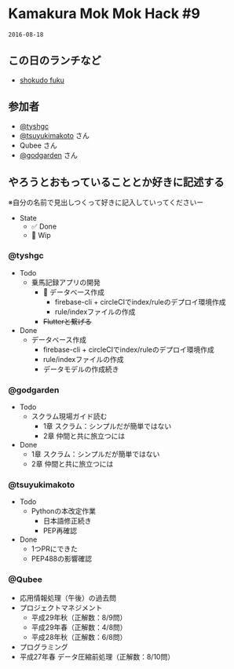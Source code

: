 # Kamakura Mok Mok Hack #9

`2016-08-18`

## この日のランチなど
- [shokudo fuku](https://tabelog.com/kanagawa/A1404/A140402/14068260/)

## 参加者

- [@tyshgc](http://twitter.com/tyshgc)
- [@tsuyukimakoto](https://twitter.com/everes) さん
- Qubee さん
- [@godgarden](https://twitter.com/g0dgarden) さん

## やろうとおもっていることとか好きに記述する
※自分の名前で見出しつくって好きに記入していってくださいー

- State
  - ✅ Done
  - 🚧 Wip

### @tyshgc

- Todo
  - 乗馬記録アプリの開発
    - 🚧 データベース作成
      - firebase-cli + circleCIでindex/ruleのデプロイ環境作成
      - rule/indexファイルの作成
    - ~~Flutterと繋げる~~
- Done
  - データベース作成
    - firebase-cli + circleCIでindex/ruleのデプロイ環境作成
    - rule/indexファイルの作成
    - データモデルの作成続き

### @godgarden

- Todo
  - スクラム現場ガイド読む
    - 1章 スクラム：シンプルだが簡単ではない
    - 2章 仲間と共に旅立つには
- Done
    - 1章 スクラム：シンプルだが簡単ではない
    - 2章 仲間と共に旅立つには

### @tsuyukimakoto

- Todo
  - Pythonの本改定作業
    - 日本語修正続き
    - PEP再確認
- Done
  - 1つPRにできた
  - PEP488の影響確認

### @Qubee

- 応用情報処理（午後）の過去問
 - プロジェクトマネジメント
   - 平成29年秋（正解数：8/9問）
   - 平成29年春（正解数：4/8問）
   - 平成28年秋（正解数：6/8問）
  - プログラミング
   - 平成27年春 データ圧縮前処理（正解数：8/10問）
